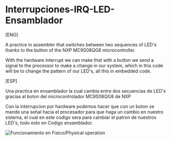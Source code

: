 # Interrupciones-IRQ-LED-Ensamblador
[ENG]

A practice in assembler that switches between two sequences of LED's thanks to the button of the NXP MC9S08QG8 microcontroller.

With the hardware interrupt we can make that with a button we send a signal to the processor to make a change in our system, which in this code will be to change the pattern of our LED's, all this in embedded code.

[ESP]

Una practica en ensamblador la cual cambia entre dos secuencias de LED's gracias al boton del microcontrolador MC9S08QG8 de NXP

Con la interrupcion por hardware podemos hacer que con un boton se mande una señal hacia el procesador para que haga un cambio en nuestro sistema, el cual en este codigo sera para cambiar el patron de nuestros LED's, todo esto en Codigo ensamblador.

![Funcionamiento en Fisico/Physical operation](https://github.com/fermincr/Interrupciones-IRQ-LED-Ensamblador/blob/main/VID_20221129_174053.gif)
